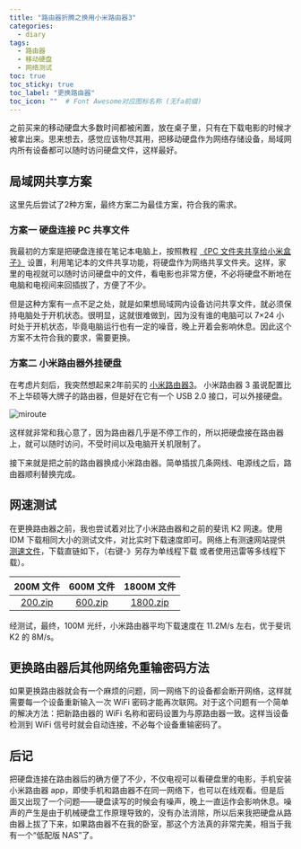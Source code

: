 ```yaml
---
title: "路由器折腾之换用小米路由器3"
categories:
  - diary
tags:
  - 路由器
  - 移动硬盘
  - 网络测试
toc: true
toc_sticky: true
toc_label: "更换路由器"
toc_icon: ""  # Font Awesome对应图标名称 (无fa前缀)	
---
```

之前买来的移动硬盘大多数时间都被闲置，放在桌子里，只有在下载电影的时候才被拿出来。思来想去，感觉应该物尽其用，把移动硬盘作为网络存储设备，局域网内所有设备都可以随时访问硬盘文件，这样最好。

## 局域网共享方案
这里先后尝试了2种方案，最终方案二为最佳方案，符合我的需求。

### 方案一 硬盘连接 PC 共享文件
我最初的方案是把硬盘连接在笔记本电脑上，按照教程 [《PC 文件夹共享给小米盒子》](https://www.youtube.com/watch?v=0SmhJeXTiPg) 设置，利用笔记本的文件共享功能，将硬盘作为网络共享文件夹。这样，家里的电视就可以随时访问硬盘中的文件，看电影也非常方便，不必将硬盘不断地在电脑和电视间来回插拔了，方便了不少。

但是这种方案有一点不足之处，就是如果想局域网内设备访问共享文件，就必须保持电脑处于开机状态。很明显，这就很难做到，因为没有谁的电脑可以 7×24 小时处于开机状态，毕竟电脑运行也有一定的噪音，晚上开着会影响休息。因此这个方案不太符合我的要求，需要更换。

### 方案二 小米路由器外挂硬盘
在考虑片刻后，我突然想起来2年前买的 [小米路由器3](https://www.mi.com/miwifi3)。
小米路由器 3 虽说配置比不上华硕等大牌子的路由器，但是好在它有一个 USB 2.0 接口，可以外接硬盘。

![miroute](https://pic.downk.cc/item/5e9271dbc2a9a83be5d643bc.png)

这样就非常和我心意了，因为路由器几乎是不停工作的，所以把硬盘接在路由器上，就可以随时访问，不受时间以及电脑开关机限制了。

接下来就是把之前的路由器换成小米路由器。简单插拔几条网线、电源线之后，路由器顺利替换完成。

## 网速测试
在更换路由器之前，我也尝试着对比了小米路由器和之前的斐讯 K2 网速。使用 IDM 下载相同大小的测试文件，对比实时下载速度即可。网络上有测速网站提供 [测速文件](http://kd.269.net/)，下载直链如下，（右键-》另存为单线程下载 或者使用迅雷等多线程下载）。

|200M 文件|600M 文件|1800M 文件|
| :--: | :--: | :---: |
|[200.zip](http://kd.269.net/200.zip)	|[600.zip](http://kd.269.net/600.zip)	|[1800.zip](http://kd.269.net/1800.zip)|

经测试，最终，100M 光纤，小米路由器平均下载速度在 11.2M/s 左右，优于斐讯 K2 的 8M/s。

## 更换路由器后其他网络免重输密码方法
如果更换路由器就会有一个麻烦的问题，同一网络下的设备都会断开网络，这样就需要每一个设备重新输入一次 WiFi 密码才能再次联网。对于这个问题有一个简单的解决方法：把新路由器的 WiFi 名称和密码设置为与原路由器一致。这样当设备检测到 WiFi 信号时就会自动连接，不必每个设备重输密码了。

## 后记
把硬盘连接在路由器后的确方便了不少，不仅电视可以看硬盘里的电影，手机安装小米路由器 app，即使手机和路由器不在同一网络下，也可以在线观看。但是后面又出现了一个问题——硬盘读写的时候会有噪声，晚上一直运作会影响休息。噪声的产生是由于机械硬盘工作原理导致的，没有办法消除，所以后来我把硬盘从路由器上拔了下来，如果路由器不在我的卧室，那这个方法真的非常完美，相当于我有一个“低配版 NAS”了。